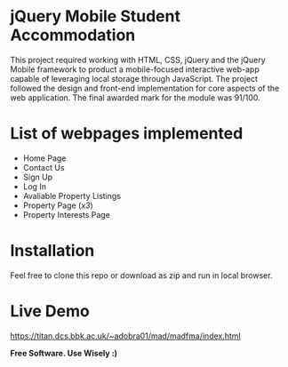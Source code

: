 # jQuery Mobile Student Accommodation

This project required working with HTML, CSS, jQuery and the jQuery Mobile framework to product a mobile-focused interactive web-app capable of leveraging local storage through JavaScript. The project followed the design and front-end implementation for core aspects of the web application. The final awarded mark for the module was 91/100.

# List of webpages implemented
  - Home Page
  - Contact Us
  - Sign Up
  - Log In
  - Avaliable Property Listings
  - Property Page (*x3*)
  - Property Interests Page



# Installation
Feel free to clone this repo or download as zip and run in local browser.

# Live Demo
https://titan.dcs.bbk.ac.uk/~adobra01/mad/madfma/index.html




**Free Software. Use Wisely :)**
